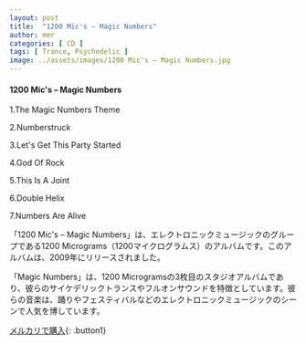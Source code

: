 ```yaml
---
layout: post
title:  "1200 Mic's – Magic Numbers"
author: mmr
categories: [ CD ]
tags: [ Trance, Psychedelic ]
image: ../assets/images/1200 Mic's – Magic Numbers.jpg
---
```


#### 1200 Mic's – Magic Numbers

1.The Magic Numbers Theme

2.Numberstruck

3.Let's Get This Party Started

4.God Of Rock

5.This Is A Joint

6.Double Helix

7.Numbers Are Alive

「1200 Mic's – Magic Numbers」は、エレクトロニックミュージックのグループである1200 Micrograms（1200マイクログラムス）のアルバムです。このアルバムは、2009年にリリースされました。

「Magic Numbers」は、1200 Microgramsの3枚目のスタジオアルバムであり、彼らのサイケデリックトランスやフルオンサウンドを特徴としています。彼らの音楽は、踊りやフェスティバルなどのエレクトロニックミュージックのシーンで人気を博しています。

[メルカリで購入](https://jp.mercari.com/item/m59821579100){: .button1}
